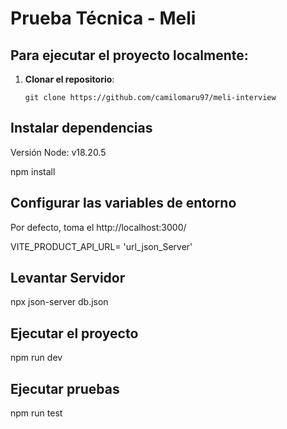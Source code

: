 # Prueba Técnica - Meli


## Para ejecutar el proyecto localmente:

1. **Clonar el repositorio**:
   ```
   git clone https://github.com/camilomaru97/meli-interview
   ````


## Instalar dependencias
Versión Node: v18.20.5 

npm install

## Configurar las variables de entorno
Por defecto, toma el http://localhost:3000/

VITE_PRODUCT_API_URL= 'url_json_Server'

## Levantar Servidor 
npx json-server db.json

## Ejecutar el proyecto
npm run dev

## Ejecutar pruebas
npm run test
